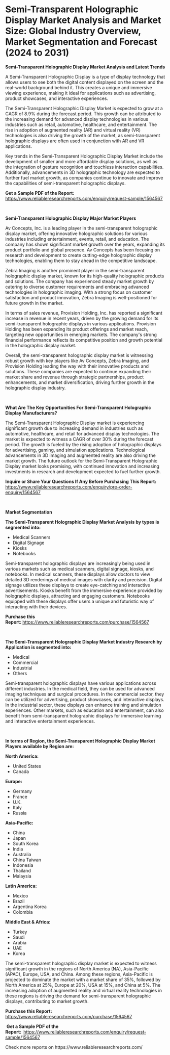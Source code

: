 <p><h1>Semi-Transparent Holographic Display Market Analysis and Market Size: Global Industry Overview, Market Segmentation and Forecast (2024 to 2031)</h1></p><p><strong>Semi-Transparent Holographic Display Market Analysis and Latest Trends</strong></p>
<p><p>A Semi-Transparent Holographic Display is a type of display technology that allows users to see both the digital content displayed on the screen and the real-world background behind it. This creates a unique and immersive viewing experience, making it ideal for applications such as advertising, product showcases, and interactive experiences.</p><p>The Semi-Transparent Holographic Display Market is expected to grow at a CAGR of 8.9% during the forecast period. This growth can be attributed to the increasing demand for advanced display technologies in various industries such as retail, automotive, healthcare, and entertainment. The rise in adoption of augmented reality (AR) and virtual reality (VR) technologies is also driving the growth of the market, as semi-transparent holographic displays are often used in conjunction with AR and VR applications.</p><p>Key trends in the Semi-Transparent Holographic Display Market include the development of smaller and more affordable display solutions, as well as the integration of gesture recognition and touchless interaction capabilities. Additionally, advancements in 3D holographic technology are expected to further fuel market growth, as companies continue to innovate and improve the capabilities of semi-transparent holographic displays.</p></p>
<p><strong>Get a Sample PDF of the Report:&nbsp;</strong> <a href="https://www.reliableresearchreports.com/enquiry/request-sample/1564567">https://www.reliableresearchreports.com/enquiry/request-sample/1564567</a></p>
<p>&nbsp;</p>
<p><strong>Semi-Transparent Holographic Display Major Market Players</strong></p>
<p><p>Av Concepts, Inc. is a leading player in the semi-transparent holographic display market, offering innovative holographic solutions for various industries including entertainment, events, retail, and education. The company has shown significant market growth over the years, expanding its product portfolio and global presence. Av Concepts has been focusing on research and development to create cutting-edge holographic display technologies, enabling them to stay ahead in the competitive landscape.</p><p>Zebra Imaging is another prominent player in the semi-transparent holographic display market, known for its high-quality holographic products and solutions. The company has experienced steady market growth by catering to diverse customer requirements and embracing advanced technologies in holographic imaging. With a strong focus on customer satisfaction and product innovation, Zebra Imaging is well-positioned for future growth in the market.</p><p>In terms of sales revenue, Provision Holding, Inc. has reported a significant increase in revenue in recent years, driven by the growing demand for its semi-transparent holographic displays in various applications. Provision Holding has been expanding its product offerings and market reach, targeting new opportunities in emerging markets. The company's strong financial performance reflects its competitive position and growth potential in the holographic display market.</p><p>Overall, the semi-transparent holographic display market is witnessing robust growth with key players like Av Concepts, Zebra Imaging, and Provision Holding leading the way with their innovative products and solutions. These companies are expected to continue expanding their market share and revenue through strategic partnerships, product enhancements, and market diversification, driving further growth in the holographic display industry.</p></p>
<p>&nbsp;</p>
<p><strong>What Are The Key Opportunities For Semi-Transparent Holographic Display Manufacturers?</strong></p>
<p><p>The Semi-Transparent Holographic Display market is experiencing significant growth due to increasing demand in industries such as automotive, healthcare, and retail for advanced display technologies. The market is expected to witness a CAGR of over 30% during the forecast period. The growth is fueled by the rising adoption of holographic displays for advertising, gaming, and simulation applications. Technological advancements in 3D imaging and augmented reality are also driving the market growth. The future outlook for the Semi-Transparent Holographic Display market looks promising, with continued innovation and increasing investments in research and development expected to fuel further growth.</p></p>
<p><strong>Inquire or Share Your Questions If Any Before Purchasing This Report:</strong> <a href="https://www.reliableresearchreports.com/enquiry/pre-order-enquiry/1564567">https://www.reliableresearchreports.com/enquiry/pre-order-enquiry/1564567</a></p>
<p>&nbsp;</p>
<p><strong>Market Segmentation</strong></p>
<p><strong>The Semi-Transparent Holographic Display Market Analysis by types is segmented into:</strong></p>
<p><ul><li>Medical Scanners</li><li>Digital Signage</li><li>Kiosks</li><li>Notebooks</li></ul></p>
<p><p>Semi-transparent holographic displays are increasingly being used in various markets such as medical scanners, digital signage, kiosks, and notebooks. In medical scanners, these displays allow doctors to view detailed 3D renderings of medical images with clarity and precision. Digital signage utilizes these displays to create eye-catching and interactive advertisements. Kiosks benefit from the immersive experience provided by holographic displays, attracting and engaging customers. Notebooks equipped with these displays offer users a unique and futuristic way of interacting with their devices.</p></p>
<p><strong>Purchase this Report:&nbsp;</strong><a href="https://www.reliableresearchreports.com/purchase/1564567">https://www.reliableresearchreports.com/purchase/1564567</a></p>
<p>&nbsp;</p>
<p><strong>The Semi-Transparent Holographic Display Market Industry Research by Application is segmented into:</strong></p>
<p><ul><li>Medical</li><li>Commercial</li><li>Industrial</li><li>Others</li></ul></p>
<p><p>Semi-transparent holographic displays have various applications across different industries. In the medical field, they can be used for advanced imaging techniques and surgical procedures. In the commercial sector, they can be utilized for advertising, product showcases, and interactive displays. In the industrial sector, these displays can enhance training and simulation experiences. Other markets, such as education and entertainment, can also benefit from semi-transparent holographic displays for immersive learning and interactive entertainment experiences.</p></p>
<p>&nbsp;</p>
<p><strong>In terms of Region, the Semi-Transparent Holographic Display Market Players available by Region are:</strong></p>
<p>
    <p> <strong> North America: </strong>
        <ul>
            <li>United States</li>
            <li>Canada</li>
        </ul>
        </p> 
    <p> <strong> Europe: </strong>
        <ul>
            <li>Germany</li>
            <li>France</li>
            <li>U.K.</li>
            <li>Italy</li>
            <li>Russia</li>
        </ul>
        </p> 
    <p> <strong> Asia-Pacific: </strong>
        <ul>
            <li>China</li>
            <li>Japan</li>
            <li>South Korea</li>
            <li>India</li>
            <li>Australia</li>
            <li>China Taiwan</li>
            <li>Indonesia</li>
            <li>Thailand</li>
            <li>Malaysia</li>
        </ul>
        </p> 
    <p> <strong> Latin America: </strong>
        <ul>
            <li>Mexico</li>
            <li>Brazil</li>
            <li>Argentina Korea</li>
            <li>Colombia</li>
        </ul>
        </p> 
    <p> <strong> Middle East & Africa: </strong>
        <ul>
            <li>Turkey</li>
            <li>Saudi</li>
            <li>Arabia</li>
            <li>UAE</li>
            <li>Korea</li>
        </ul>
    </p>
    </p>
<p><p>The semi-transparent holographic display market is expected to witness significant growth in the regions of North America (NA), Asia-Pacific (APAC), Europe, USA, and China. Among these regions, Asia-Pacific is projected to dominate the market with a market share of 35%, followed by North America at 25%, Europe at 20%, USA at 15%, and China at 5%. The increasing adoption of augmented reality and virtual reality technologies in these regions is driving the demand for semi-transparent holographic displays, contributing to market growth.</p></p>
<p><strong>Purchase this Report: </strong><a href="https://www.reliableresearchreports.com/purchase/1564567">https://www.reliableresearchreports.com/purchase/1564567</a></p>
<p>&nbsp;<strong>Get a Sample PDF of the Report:&nbsp;&nbsp;</strong><a href="https://www.reliableresearchreports.com/enquiry/request-sample/1564567">https://www.reliableresearchreports.com/enquiry/request-sample/1564567</a></p>
<p><strong></strong></p>
<p>Check more reports on https://www.reliableresearchreports.com/</p>